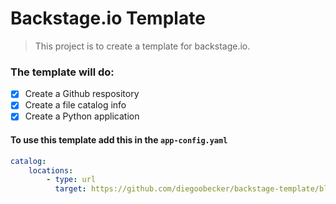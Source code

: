 # Backstage.io Template

> This project is to create a template for backstage.io.

### The template will do:

- [x] Create a Github respository
- [x] Create a file catalog info
- [x] Create a Python application

#### To use this template add this in the `app-config.yaml`

```yaml
catalog:
    locations:
        - type: url
          target: https://github.com/diegoobecker/backstage-template/blob/main/template.yaml
```